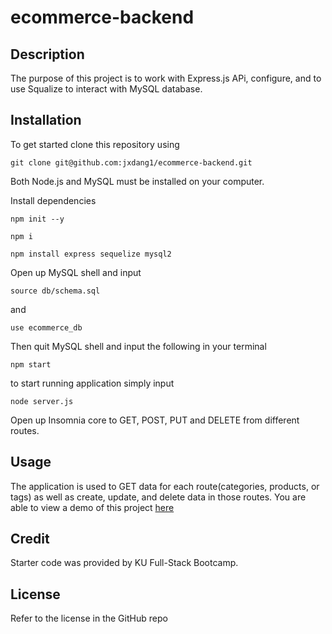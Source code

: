 # ecommerce-backend

## Description

The purpose of this project is to work with Express.js APi, configure, and to use Squalize to interact with MySQL database.

## Installation

To get started clone this repository using 
<br>
```terminal
git clone git@github.com:jxdang1/ecommerce-backend.git
```
Both Node.js and MySQL must be installed on your computer.

Install dependencies 
```terminal
npm init --y
``` 

```terminal
npm i
```

```terminal
npm install express sequelize mysql2
```

Open up MySQL shell and input 
```terminal
source db/schema.sql
```
and 
```terminal
use ecommerce_db
```
Then quit MySQL shell and input the following in your terminal
```terminal
npm start
```
to start running application simply input 
```terminal
node server.js
```
Open up Insomnia core to GET, POST, PUT and DELETE from different routes.

## Usage
The application is used to GET data for each route(categories, products, or tags) as well as create, update, and delete data in those routes. You are able to view a demo of this project [here](https://watch.screencastify.com/v/J4XJ4oF1W2kPas6JHHar)


## Credit

Starter code was provided by KU Full-Stack Bootcamp.

## License

Refer to the license in the GitHub repo